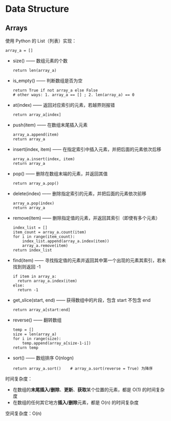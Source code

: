 # Data Structure

## Arrays

使用 Python 的 List（列表）实现：

```
array_a = []
```

- size() —— 数组元素的个数
  
  ```
  return len(array_a)
  ```

- is_empty() —— 判断数组是否为空
  
  ```
  return True if not array_a else False
  # other ways: 1. array_a == [] ; 2. len(array_a) == 0
  ```

- at(index) —— 返回对应索引的元素，若越界则报错
  
  ```
  return array_a[index]
  ```

- push(item) —— 在数组末尾插入元素
  
  ```
  array_a.append(item)
  return array_a
  ```

- insert(index, item) —— 在指定索引中插入元素，并把后面的元素依次后移
  
  ```
  array_a.insert(index, item)
  return array_a
  ```

- pop() —— 删除在数组末端的元素，并返回其值
  
  ```
  return array_a.pop()
  ```

- delete(index) —— 删除指定索引的元素，并把后面的元素依次前移
  
  ```
  array_a.pop(index)
  return array_a
  ```

- remove(item) —— 删除指定值的元素，并返回其索引（即使有多个元素）
  
  ```
  index_list = []
  item_count = array_a.count(item)
  for i in range(item_count):
      index_list.append(array_a.index(item))
      array_a.remove(item)
  return index_list
  ```

- find(item) —— 寻找指定值的元素并返回其中第一个出现的元素其索引，若未找到则返回 -1
  
  ```
  if item in array_a:
    return array_a.index(item)
  else:
    return -1
  ```

- get_slice(start, end) —— 获得数组中的片段，包含 start 不包含 end
  
  ```
  return array_a[start:end]
  ```

- reverse() —— 翻转数组
  
  ```
  temp = []
  size = len(array_a)
  for i in range(size):
      temp.append(array_a[size-1-i])
  return temp
  ```

- sort() —— 数组排序 O(nlogn)
  
  ```
  return array_a.sort()    # array_a.sort(reverse = True) 为降序 
  ```

时间复杂度：

- 在数组的**末尾插入/删除**、**更新**、**获取**某个位置的元素，都是 O(1) 的时间复杂度
- 在数组的任何其它地方**插入/删除**元素，都是 O(n) 的时间复杂度

空间复杂度：O(n)
